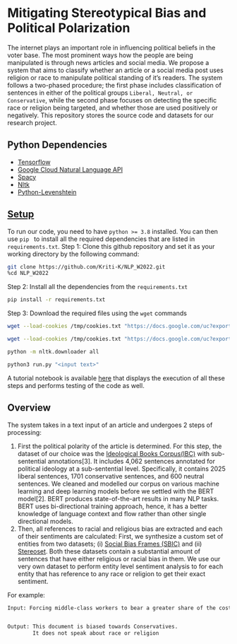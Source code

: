 
# Mitigating Stereotypical Bias and Political Polarization

The internet plays an important role in influencing political beliefs in the voter base. The most prominent ways how the people are being manipulated is through news articles and social media. We propose a system that aims to classify whether an article or a social media post uses religion or race to manipulate political standing of it’s readers. The system follows a two-phased procedure; the first phase includes classification of sentences in either of the political groups ``Liberal, Neutral, or Conservative``, while the second phase focuses on detecting the specific race or religion being targeted, and whether those are used positively or negatively. This repository stores the source code and datasets for our research project.  

## Python Dependencies

- [Tensorflow](https://www.tensorflow.org/)
- [Google Cloud Natural Language API](https://cloud.google.com/natural-language)
- [Spacy](https://spacy.io/)
- [Nltk](https://www.nltk.org/)
- [Python-Levenshtein](https://pypi.org/project/python-Levenshtein)

## [Setup](https://colab.research.google.com/drive/1EQ7-7QyUd1A7B6zIB5p6mK0ZIZYHd3IB?authuser=1#scrollTo=kr8pSED4YSPv)
To run our code, you need to have ```python >= 3.8``` installed. You can then use ```pip ``` to install all the required dependencies that are listed in ```requirements.txt```. 
Step 1: Clone this github repository and set it as your working directory by the following command:
```bash
git clone https://github.com/Kriti-K/NLP_W2022.git
%cd NLP_W2022
```
Step 2: Install all the dependencies from the ```requirements.txt```
```bash
pip install -r requirements.txt
```
Step 3: Download the required files using the ```wget``` commands
```bash
wget --load-cookies /tmp/cookies.txt "https://docs.google.com/uc?export=download&confirm=$(wget --quiet --save-cookies /tmp/cookies.txt --keep-session-cookies --no-check-certificate 'https://docs.google.com/uc?export=download&id=1pVViO4phYWIJ2UgC_xaZrU4Y_1fVcNDF' -O- | sed -rn 's/.*confirm=([0-9A-Za-z_]+).*/\1\n/p')&id=1pVViO4phYWIJ2UgC_xaZrU4Y_1fVcNDF" -O /content/NLP_W2022/Models/IBC_BERT/variables/variables.data-00000-of-00001 && rm -rf /tmp/cookies.txt

wget --load-cookies /tmp/cookies.txt "https://docs.google.com/uc?export=download&confirm=$(wget --quiet --save-cookies /tmp/cookies.txt --keep-session-cookies --no-check-certificate 'https://docs.google.com/uc?export=download&id=1A4cSYIi5fak-dMmP5uNaYeGTAbbk-rg9' -O- | sed -rn 's/.*confirm=([0-9A-Za-z_]+).*/\1\n/p')&id=1A4cSYIi5fak-dMmP5uNaYeGTAbbk-rg9" -O /content/NLP_W2022/Code/gcp_creds.json && rm -rf /tmp/cookies.txt

python -m nltk.downloader all
``` 

```bash
python3 run.py "<input text>"        
```
A tutorial notebook is available [here](https://colab.research.google.com/drive/1EQ7-7QyUd1A7B6zIB5p6mK0ZIZYHd3IB?authuser=1#scrollTo=kr8pSED4YSPv) that displays the execution of all these steps and performs testing of the code as well. 

## Overview
The system takes in a text input of an article and undergoes 2 steps of processing: 
1. First the political polarity of the article is determined.
	For this step, the dataset of our choice was the [Ideological Books Corpus(IBC)](https://people.cs.umass.edu/~miyyer/ibc/index.html) with sub-sentential annotations[3]. It includes 4,062 sentences annotated for political ideology at a sub-sentential level. Specifically, it contains 2025 liberal sentences, 1701 conservative sentences, and 600 neutral sentences. 
	We cleaned and modelled our corpus on various machine learning and deep learning models before we settled with the BERT model[2]. BERT produces state-of-the-art results in many NLP tasks. BERT uses bi-directional training approach, hence, it has a better knowledge of language context and flow rather than other single directional models.
2. Then, all references to racial and religious bias are extracted and each of their sentiments are calculated:
	First, we synthesize a custom set of entities from two datasets; (i) [Social Bias Frames (SBIC)](https://arxiv.org/abs/1911.03891) and (ii) [Stereoset](https://arxiv.org/abs/2004.09456). Both these datasets contain a substantial amount of sentences that have either religious or racial bias in them.
	We use our very own dataset to perform entity level sentiment analysis to for each entity that has reference to any race or religion to get their exact sentiment. 

For example:
```bash
Input: Forcing middle-class workers to bear a greater share of the cost of government weakens their support for needed investments and stirs resentment toward those who depend on public services the most .


Output: This document is biased towards Conservatives. 
		It does not speak about race or religion
```


